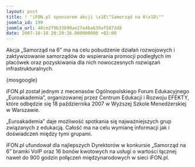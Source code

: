 ```yaml
---
layout: post
title: ! "iFON.pl sponsorem akcji \x1E\"Samorząd na 6\x1D\""
joomla_id: 199
joomla_url: 48ce2f9b33b90ae2fa4ba639af5873d8
date: 2007-10-18 20:29:26.000000000 +02:00
---
```

Akcja <span>&bdquo;</span>Samorząd na 6<span>&rdquo; </span>ma na celu pobudzenie działań rozwojowych i zaktywizowanie samorząd&oacute;w do wspierania promocji podległych im plac&oacute;wek oraz pozyskiwania dla nich nowoczesnych rozwiązań infrastrukturalnych.<p>{mosgoogle}</p><p style="margin-bottom: 0cm">iFON.pl został jednym z mecenas&oacute;w Og&oacute;lnopolskiego Forum Edukacyjnego &bdquo;Euroakademia&rdquo;, organizowanej przez Centrum Edukacji i Rozwoju EFEKTY, kt&oacute;re odbędzie się 18 października 2007 w Wyższej Szkole Menedżerskiej w Warszawie.</p> <p style="margin-bottom: 0cm">&bdquo;<span>Euroakademia&rdquo; daje możliwość spotkania się najważniejszych grup związanych z edukacją. Całość ma na celu wymianę informacji jak i doświadczeń między tymi grupami.</span></p> <p style="margin-bottom: 0cm"><span>iFON.pl ufundował dla najlepszych Dyrektor&oacute;w w konkursie &bdquo;Samorząd na 6&rdquo; bramki VoIP oraz 16 bon&oacute;w kwotowych na usługi o wartości łącznej nawet do 900 godzin połączeń międzynarodowych w sieci iFON.pl. </span> </p><p>&nbsp;</p>
